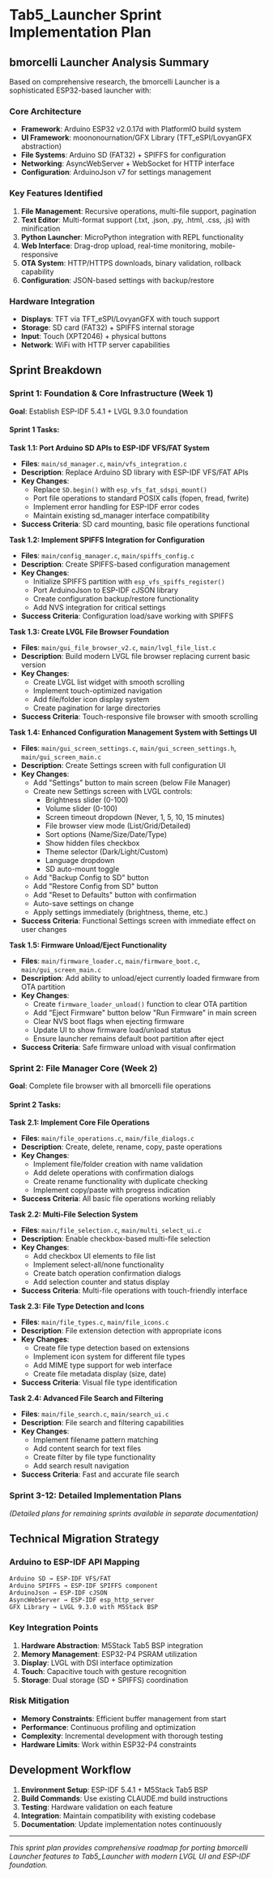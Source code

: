 # Tab5_Launcher Sprint Implementation Plan

## bmorcelli Launcher Analysis Summary

Based on comprehensive research, the bmorcelli Launcher is a sophisticated ESP32-based launcher with:

### Core Architecture
- **Framework**: Arduino ESP32 v2.0.17d with PlatformIO build system
- **UI Framework**: moononournation/GFX Library (TFT_eSPI/LovyanGFX abstraction)
- **File Systems**: Arduino SD (FAT32) + SPIFFS for configuration
- **Networking**: AsyncWebServer + WebSocket for HTTP interface
- **Configuration**: ArduinoJson v7 for settings management

### Key Features Identified
1. **File Management**: Recursive operations, multi-file support, pagination
2. **Text Editor**: Multi-format support (.txt, .json, .py, .html, .css, .js) with minification
3. **Python Launcher**: MicroPython integration with REPL functionality
4. **Web Interface**: Drag-drop upload, real-time monitoring, mobile-responsive
5. **OTA System**: HTTP/HTTPS downloads, binary validation, rollback capability
6. **Configuration**: JSON-based settings with backup/restore

### Hardware Integration
- **Displays**: TFT via TFT_eSPI/LovyanGFX with touch support
- **Storage**: SD card (FAT32) + SPIFFS internal storage
- **Input**: Touch (XPT2046) + physical buttons
- **Network**: WiFi with HTTP server capabilities

## Sprint Breakdown

### Sprint 1: Foundation & Core Infrastructure (Week 1)
**Goal**: Establish ESP-IDF 5.4.1 + LVGL 9.3.0 foundation

#### Sprint 1 Tasks:

**Task 1.1: Port Arduino SD APIs to ESP-IDF VFS/FAT System**
- **Files**: `main/sd_manager.c`, `main/vfs_integration.c`
- **Description**: Replace Arduino SD library with ESP-IDF VFS/FAT APIs
- **Key Changes**:
  - Replace `SD.begin()` with `esp_vfs_fat_sdspi_mount()`
  - Port file operations to standard POSIX calls (fopen, fread, fwrite)
  - Implement error handling for ESP-IDF error codes
  - Maintain existing sd_manager interface compatibility
- **Success Criteria**: SD card mounting, basic file operations functional

**Task 1.2: Implement SPIFFS Integration for Configuration**
- **Files**: `main/config_manager.c`, `main/spiffs_config.c`
- **Description**: Create SPIFFS-based configuration management
- **Key Changes**:
  - Initialize SPIFFS partition with `esp_vfs_spiffs_register()`
  - Port ArduinoJson to ESP-IDF cJSON library
  - Create configuration backup/restore functionality
  - Add NVS integration for critical settings
- **Success Criteria**: Configuration load/save working with SPIFFS

**Task 1.3: Create LVGL File Browser Foundation**
- **Files**: `main/gui_file_browser_v2.c`, `main/lvgl_file_list.c`
- **Description**: Build modern LVGL file browser replacing current basic version
- **Key Changes**:
  - Create LVGL list widget with smooth scrolling
  - Implement touch-optimized navigation
  - Add file/folder icon display system
  - Create pagination for large directories
- **Success Criteria**: Touch-responsive file browser with smooth scrolling

**Task 1.4: Enhanced Configuration Management System with Settings UI**
- **Files**: `main/gui_screen_settings.c`, `main/gui_screen_settings.h`, `main/gui_screen_main.c`
- **Description**: Create Settings screen with full configuration UI
- **Key Changes**:
  - Add "Settings" button to main screen (below File Manager)
  - Create new Settings screen with LVGL controls:
    - Brightness slider (0-100)
    - Volume slider (0-100)
    - Screen timeout dropdown (Never, 1, 5, 10, 15 minutes)
    - File browser view mode (List/Grid/Detailed)
    - Sort options (Name/Size/Date/Type)
    - Show hidden files checkbox
    - Theme selector (Dark/Light/Custom)
    - Language dropdown
    - SD auto-mount toggle
  - Add "Backup Config to SD" button
  - Add "Restore Config from SD" button
  - Add "Reset to Defaults" button with confirmation
  - Auto-save settings on change
  - Apply settings immediately (brightness, theme, etc.)
- **Success Criteria**: Functional Settings screen with immediate effect on user changes

**Task 1.5: Firmware Unload/Eject Functionality**
- **Files**: `main/firmware_loader.c`, `main/firmware_boot.c`, `main/gui_screen_main.c`
- **Description**: Add ability to unload/eject currently loaded firmware from OTA partition
- **Key Changes**:
  - Create `firmware_loader_unload()` function to clear OTA partition
  - Add "Eject Firmware" button below "Run Firmware" in main screen
  - Clear NVS boot flags when ejecting firmware
  - Update UI to show firmware load/unload status
  - Ensure launcher remains default boot partition after eject
- **Success Criteria**: Safe firmware unload with visual confirmation

### Sprint 2: File Manager Core (Week 2)
**Goal**: Complete file browser with all bmorcelli file operations

#### Sprint 2 Tasks:

**Task 2.1: Implement Core File Operations**
- **Files**: `main/file_operations.c`, `main/file_dialogs.c`
- **Description**: Create, delete, rename, copy, paste operations
- **Key Changes**:
  - Implement file/folder creation with name validation
  - Add delete operations with confirmation dialogs
  - Create rename functionality with duplicate checking
  - Implement copy/paste with progress indication
- **Success Criteria**: All basic file operations working reliably

**Task 2.2: Multi-File Selection System**
- **Files**: `main/file_selection.c`, `main/multi_select_ui.c`
- **Description**: Enable checkbox-based multi-file selection
- **Key Changes**:
  - Add checkbox UI elements to file list
  - Implement select-all/none functionality
  - Create batch operation confirmation dialogs
  - Add selection counter and status display
- **Success Criteria**: Multi-file operations with touch-friendly interface

**Task 2.3: File Type Detection and Icons**
- **Files**: `main/file_types.c`, `main/file_icons.c`
- **Description**: File extension detection with appropriate icons
- **Key Changes**:
  - Create file type detection based on extensions
  - Implement icon system for different file types
  - Add MIME type support for web interface
  - Create file metadata display (size, date)
- **Success Criteria**: Visual file type identification

**Task 2.4: Advanced File Search and Filtering**
- **Files**: `main/file_search.c`, `main/search_ui.c`
- **Description**: File search and filtering capabilities
- **Key Changes**:
  - Implement filename pattern matching
  - Add content search for text files
  - Create filter by file type functionality
  - Add search result navigation
- **Success Criteria**: Fast and accurate file search

### Sprint 3-12: Detailed Implementation Plans
*(Detailed plans for remaining sprints available in separate documentation)*

## Technical Migration Strategy

### Arduino to ESP-IDF API Mapping
```
Arduino SD → ESP-IDF VFS/FAT
Arduino SPIFFS → ESP-IDF SPIFFS component  
ArduinoJson → ESP-IDF cJSON
AsyncWebServer → ESP-IDF esp_http_server
GFX Library → LVGL 9.3.0 with M5Stack BSP
```

### Key Integration Points
1. **Hardware Abstraction**: M5Stack Tab5 BSP integration
2. **Memory Management**: ESP32-P4 PSRAM utilization
3. **Display**: LVGL with DSI interface optimization
4. **Touch**: Capacitive touch with gesture recognition
5. **Storage**: Dual storage (SD + SPIFFS) coordination

### Risk Mitigation
- **Memory Constraints**: Efficient buffer management from start
- **Performance**: Continuous profiling and optimization  
- **Complexity**: Incremental development with thorough testing
- **Hardware Limits**: Work within ESP32-P4 constraints

## Development Workflow
1. **Environment Setup**: ESP-IDF 5.4.1 + M5Stack Tab5 BSP
2. **Build Commands**: Use existing CLAUDE.md build instructions
3. **Testing**: Hardware validation on each feature
4. **Integration**: Maintain compatibility with existing codebase
5. **Documentation**: Update implementation notes continuously

---

*This sprint plan provides comprehensive roadmap for porting bmorcelli Launcher features to Tab5_Launcher with modern LVGL UI and ESP-IDF foundation.*